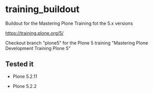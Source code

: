 training_buildout
=================

Buildout for the Mastering Plone Training fot the 5.x versions

https://training.plone.org/5/

Checkout branch "plone5" for the Plone 5 training "Mastering Plone Development Training Plone 5"

Tested it
---------

- Plone 5.2.11

- Plone 5.2.2

